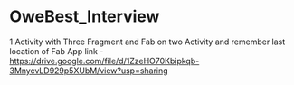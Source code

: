 # OweBest_Interview
1 Activity with Three Fragment and Fab on two Activity and remember last location of Fab
App link -  https://drive.google.com/file/d/1ZzeHO70Kbipkqb-3MnycvLD929p5XUbM/view?usp=sharing

